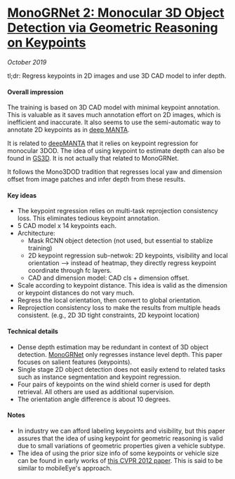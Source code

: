 # [MonoGRNet 2: Monocular 3D Object Detection via Geometric Reasoning on Keypoints](https://arxiv.org/abs/1905.05618)

_October 2019_

tl;dr: Regress keypoints in 2D images and use 3D CAD model to infer depth. 

#### Overall impression
The training is based on 3D CAD model with minimal keypoint annotation. This is valuable as it saves much annotation effort on 2D images, which is inefficient and inaccurate. It also seems to use the semi-automatic way to annotate 2D keypoints as in [deep MANTA](deep_manta.md).

It is related to [deepMANTA](deep_manta.md) that it relies on keypoint regression for monocular 3DOD. The idea of using keypoint to estimate depth can also be found in [GS3D](gs3d.md). It is not actually that related to MonoGRNet.

It follows the Mono3DOD tradition that regresses local yaw and dimension offset from image patches and infer depth from these results.

#### Key ideas
- The keypoint regression relies on multi-task reprojection consistency loss. This eliminates tedious keypoint annotation.
- 5 CAD model x 14 keypoints each.
- Architecture:
	- Mask RCNN object detection (not used, but essential to stablize training)
	- 2D keypoint regression sub-netwok: 2D keypoints, visibility and local orientation --> instead of heatmap, they directly regress keypoint coordinate through fc layers. 
	- CAD and dimension model: CAD cls + dimension offset. 
- Scale according to keypoint distance. This idea is valid as the dimension or keypoint distances do not vary much.
- Regress the local orientation, then convert to global orientation.
- Reprojection consistency loss to make the results from multiple heads consistent. (e.g., 2D 3D tight constraints, 2D keypoint location)

#### Technical details
- Dense depth estimation may be redundant in context of 3D object detection. [MonoGRNet](monogrnet.md) only regresses instance level depth. This paper focuses on salient features (keypoints). 
- Single stage 2D object detection does not easily extend to related tasks such as instance segmentation and keypoint regression.
- Four pairs of keypoints on the wind shield corner is used for depth retrieval. All others are used as additional supervision.
- The orientation angle difference is about 10 degrees. 

#### Notes
- In industry we can afford labeling keypoints and visibility, but this paper assures that the idea of using keypoint for geometric reasoning is valid due to small variations of geometric properties given a vehicle subtype.
- The idea of using the prior size info of some keypoints or vehicle size can be found in early works of [this CVPR 2012 paper](https://ethz.ch/content/dam/ethz/special-interest/baug/igp/photogrammetry-remote-sensing-dam/documents/pdf/wojek12.pdf). This is said to be similar to mobileEye's approach.
